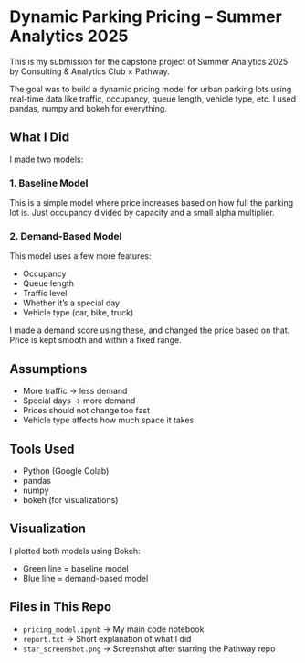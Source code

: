 # Dynamic Parking Pricing – Summer Analytics 2025

This is my submission for the capstone project of Summer Analytics 2025 by Consulting & Analytics Club × Pathway.

The goal was to build a dynamic pricing model for urban parking lots using real-time data like traffic, occupancy, queue length, vehicle type, etc. I used pandas, numpy and bokeh for everything.

## What I Did

I made two models:

### 1. Baseline Model
This is a simple model where price increases based on how full the parking lot is. Just occupancy divided by capacity and a small alpha multiplier.

### 2. Demand-Based Model
This model uses a few more features:
- Occupancy
- Queue length
- Traffic level
- Whether it’s a special day
- Vehicle type (car, bike, truck)

I made a demand score using these, and changed the price based on that. Price is kept smooth and within a fixed range.

## Assumptions

- More traffic → less demand  
- Special days → more demand  
- Prices should not change too fast  
- Vehicle type affects how much space it takes

## Tools Used

- Python (Google Colab)  
- pandas  
- numpy  
- bokeh (for visualizations)

## Visualization

I plotted both models using Bokeh:
- Green line = baseline model  
- Blue line = demand-based model

## Files in This Repo

- `pricing_model.ipynb` → My main code notebook  
- `report.txt` → Short explanation of what I did   
- `star_screenshot.png` → Screenshot after starring the Pathway repo


